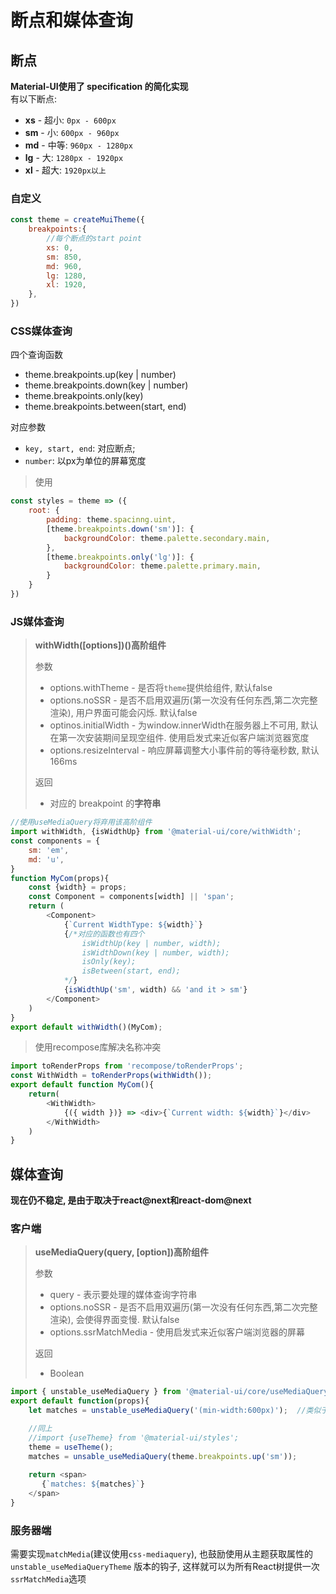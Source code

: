 # 断点和媒体查询

## 断点
**Material-UI使用了 specification 的简化实现**      
有以下断点:

+ **xs** - 超小: `0px - 600px`
+ **sm** - 小: `600px - 960px`
+ **md** - 中等: `960px - 1280px`
+ **lg** - 大: `1280px - 1920px`
+ **xl** - 超大: `1920px以上`

### 自定义
```javascript
const theme = createMuiTheme({
    breakpoints:{
        //每个断点的start point
        xs: 0,
        sm: 850,
        md: 960,
        lg: 1280,
        xl: 1920,
    },
})
```

### CSS媒体查询
四个查询函数

+ theme.breakpoints.up(key | number)
+ theme.breakpoints.down(key | number)
+ theme.breakpoints.only(key)
+ theme.breakpoints.between(start, end)

对应参数

+ `key, start, end`: 对应断点;
+ `number`: 以px为单位的屏幕宽度

> 使用
```javascript
const styles = theme => ({
    root: {
        padding: theme.spacinng.uint,
        [theme.breakpoints.down('sm')]: {
            backgroundColor: theme.palette.secondary.main,
        },
        [theme.breakpoints.only('lg')]: {
            backgroundColor: theme.palette.primary.main,
        }
    }
})
```

### JS媒体查询
> **withWidth([options])()高阶组件**
>
>    参数
>
>    + options.withTheme - 是否将`theme`提供给组件, 默认false
>    + options.noSSR - 是否不启用双遍历(第一次没有任何东西,第二次完整渲染), 用户界面可能会闪烁. 默认false
>    + optinos.initialWidth - 为window.innerWidth在服务器上不可用, 默认在第一次安装期间呈现空组件. 使用启发式来近似客户端浏览器宽度
>    + options.resizeInterval - 响应屏幕调整大小事件前的等待毫秒数, 默认166ms
>
>    返回
>
>    + 对应的 breakpoint 的**字符串**
```javascript
//使用useMediaQuery将弃用该高阶组件
import withWidth, {isWidthUp} from '@material-ui/core/withWidth';
const components = {
    sm: 'em',
    md: 'u',
}
function MyCom(props){
    const {width} = props;
    const Component = components[width] || 'span';
    return (
        <Component>
            {`Current WidthType: ${width}`}
            {/*对应的函数也有四个
                isWidthUp(key | number, width);
                isWidthDown(key | number, width);
                isOnly(key);
                isBetween(start, end);
            */}
            {isWidthUp('sm', width) && 'and it > sm'}
        </Component>
    )
}
export default withWidth()(MyCom);
```
> 使用recompose库解决名称冲突
```javascript
import toRenderProps from 'recompose/toRenderProps';
const WithWidth = toRenderProps(withWidth());
export default function MyCom(){
    return(
        <WithWidth>
            {({ width })} => <div>{`Current width: ${width}`}</div>
        </WithWidth>
    )
}
```

## 媒体查询
**现在仍不稳定, 是由于取决于react@next和react-dom@next**

### 客户端
> **useMediaQuery(query, [option])高阶组件**
>   
>   参数
>   
>   + query - 表示要处理的媒体查询字符串
>   + options.noSSR - 是否不启用双遍历(第一次没有任何东西,第二次完整渲染), 会使得界面变慢. 默认false
>   + options.ssrMatchMedia - 使用启发式来近似客户端浏览器的屏幕
>    
>   返回
>   
>   + Boolean
```javascript
import { unstable_useMediaQuery } from '@material-ui/core/useMediaQuery';
export default function(props){
    let matches = unstable_useMediaQuery('(min-width:600px)');  //类似于CSS的MediaQuery

    //同上
    //import {useTheme} from '@material-ui/styles';
    theme = useTheme();
    matches = unsable_useMediaQuery(theme.breakpoints.up('sm'));
    
    return <span>
       {`matches: ${matches}`}
    </span>
}
```
### 服务器端
需要实现`matchMedia`(建议使用`css-mediaquery`), 也鼓励使用从主题获取属性的 `unstable_useMediaQueryTheme` 版本的钩子, 这样就可以为所有React树提供一次`ssrMatchMedia`选项